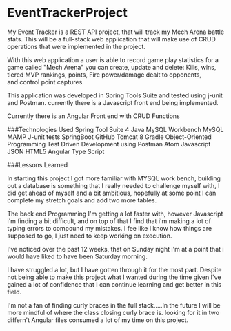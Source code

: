 # EventTrackerProject

My Event Tracker is a REST API project, that will track my Mech Arena battle stats. This will be a full-stack web application that will make use of CRUD operations that were implemented in the project.

With this web application a user is able to record game play statistics for a game called "Mech Arena"
you can create, update and delete: Kills, wins, tiered MVP rankings, points, Fire power/damage dealt to opponents,  
and control point captures. 

This application was developed in Spring Tools Suite and tested using j-unit and Postman.
currently there is a Javascript front end being implemented. 

Currently there is an Angular Front end with CRUD Functions

###Technologies Used
Spring Tool Suite 4
Java
MySQL Workbench
MySQL
MAMP
J-unit tests
SpringBoot
GitHub
Tomcat 8
Gradle
Object-Oriented Programming
Test Driven Development using Postman
Atom
Javascript
JSON
HTML5
Angular
Type Script

###Lessons Learned

In starting this project I got more familiar with MYSQL work bench, building out a database is something that I really needed to challenge myself with, I did get ahead of myself and a bit ambitious, hopefully at some point I can complete my stretch goals and add two more tables.

The back end Programming I'm getting a lot faster with, however Javascript i'm finding a bit difficult, and on top of that I find that i'm making a lot of typing errors to compound my mistakes. I fee like I know how things are supposed to go, I just need to keep working on execution.

I've noticed over the past 12 weeks, that on Sunday night i'm at a point that i would have liked to have been Saturday morning.

I have struggled a lot, but I have gotten through it for the most part. Despite not being able to make this project what I wanted during the time given I've gained a lot of confidence that I can continue learning and get better in this field.

I'm not a fan of finding curly braces in the full stack.....In the future I will be more mindful of where the class closing curly brace is. looking for it in two differn't Angular files consumed a lot of my time on this project.
